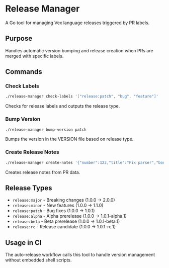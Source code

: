 # Release Manager

A Go tool for managing Vex language releases triggered by PR labels.

## Purpose

Handles automatic version bumping and release creation when PRs are merged with specific labels.

## Commands

### Check Labels
```bash
./release-manager check-labels '["release:patch", "bug", "feature"]'
```
Checks for release labels and outputs the release type.

### Bump Version  
```bash
./release-manager bump-version patch
```
Bumps the version in the VERSION file based on release type.

### Create Release Notes
```bash
./release-manager create-notes '{"number":123,"title":"Fix parser","body":"Details...","author":"user","release_type":"patch"}'
```
Creates release notes from PR data.

## Release Types

- `release:major` - Breaking changes (1.0.0 → 2.0.0)
- `release:minor` - New features (1.0.0 → 1.1.0)  
- `release:patch` - Bug fixes (1.0.0 → 1.0.1)
- `release:alpha` - Alpha prerelease (1.0.0 → 1.0.1-alpha.1)
- `release:beta` - Beta prerelease (1.0.0 → 1.0.1-beta.1)
- `release:rc` - Release candidate (1.0.0 → 1.0.1-rc.1)

## Usage in CI

The auto-release workflow calls this tool to handle version management without embedded shell scripts.